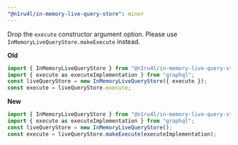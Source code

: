 ```yaml
---
"@n1ru4l/in-memory-live-query-store": minor
---
```


Drop the `execute` constructor argument option.
Please use `InMemoryLiveQueryStore.makeExecute` instead.

**Old**

```ts
import { InMemoryLiveQueryStore } from "@n1ru4l/in-memory-live-query-store";
import { execute as executeImplementation } from "graphql";
const liveQueryStore = new InMemoryLiveQueryStore({ execute });
const execute = liveQueryStore.execute;
```

**New**

```ts
import { InMemoryLiveQueryStore } from "@n1ru4l/in-memory-live-query-store";
import { execute as executeImplementation } from "graphql";
const liveQueryStore = new InMemoryLiveQueryStore();
const execute = liveQueryStore.makeExecute(executeImplementation);
```
